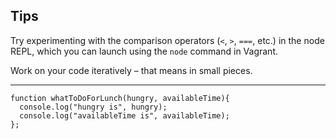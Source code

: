 ## Tips

Try experimenting with the comparison operators (`<`, `>`, `===`, etc.) in the node REPL, which you can launch using the `node` command in Vagrant.

Work on your code iteratively – that means in small pieces.

---

``` 
function whatToDoForLunch(hungry, availableTime){
  console.log("hungry is", hungry);
  console.log("availableTime is", availableTime);
};
```